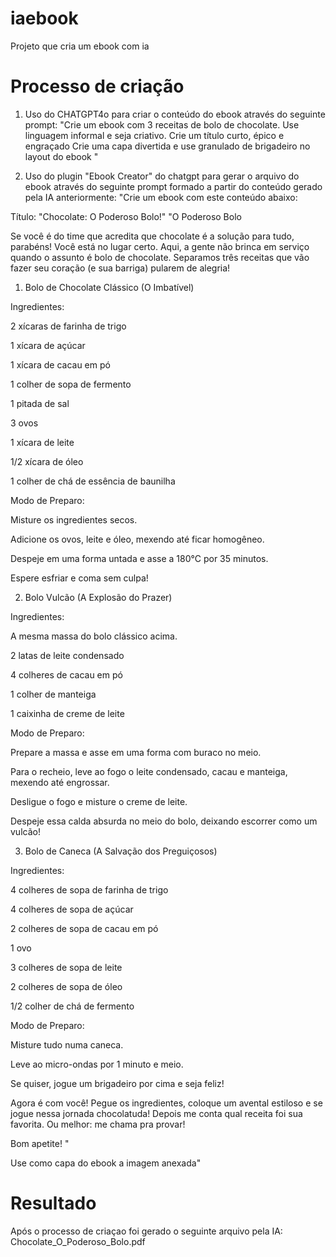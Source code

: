 # iaebook
Projeto que cria um ebook com ia

# Processo de criação

1. Uso do CHATGPT4o para criar o conteúdo do ebook através do seguinte prompt:
"Crie um ebook com 3 receitas de bolo de chocolate.
Use linguagem informal e seja criativo.
Crie um título curto, épico e engraçado
Crie uma capa divertida e use granulado de brigadeiro no layout do ebook "

2. Uso do plugin "Ebook Creator" do chatgpt para gerar o arquivo do ebook através do seguinte prompt formado a partir do conteúdo gerado pela IA anteriormente:
"Crie um ebook com este conteúdo abaixo:

Título: "Chocolate: O Poderoso Bolo!"
"O Poderoso Bolo

Se você é do time que acredita que chocolate é a solução para tudo, parabéns! Você está no lugar certo. Aqui, a gente não brinca em serviço quando o assunto é bolo de chocolate. Separamos três receitas que vão fazer seu coração (e sua barriga) pularem de alegria!

1. Bolo de Chocolate Clássico (O Imbatível)

Ingredientes:

2 xícaras de farinha de trigo

1 xícara de açúcar

1 xícara de cacau em pó

1 colher de sopa de fermento

1 pitada de sal

3 ovos

1 xícara de leite

1/2 xícara de óleo

1 colher de chá de essência de baunilha

Modo de Preparo:

Misture os ingredientes secos.

Adicione os ovos, leite e óleo, mexendo até ficar homogêneo.

Despeje em uma forma untada e asse a 180°C por 35 minutos.

Espere esfriar e coma sem culpa!

2. Bolo Vulcão (A Explosão do Prazer)

Ingredientes:

A mesma massa do bolo clássico acima.

2 latas de leite condensado

4 colheres de cacau em pó

1 colher de manteiga

1 caixinha de creme de leite

Modo de Preparo:

Prepare a massa e asse em uma forma com buraco no meio.

Para o recheio, leve ao fogo o leite condensado, cacau e manteiga, mexendo até engrossar.

Desligue o fogo e misture o creme de leite.

Despeje essa calda absurda no meio do bolo, deixando escorrer como um vulcão!

3. Bolo de Caneca (A Salvação dos Preguiçosos)

Ingredientes:

4 colheres de sopa de farinha de trigo

4 colheres de sopa de açúcar

2 colheres de sopa de cacau em pó

1 ovo

3 colheres de sopa de leite

2 colheres de sopa de óleo

1/2 colher de chá de fermento

Modo de Preparo:

Misture tudo numa caneca.

Leve ao micro-ondas por 1 minuto e meio.

Se quiser, jogue um brigadeiro por cima e seja feliz!

Agora é com você! Pegue os ingredientes, coloque um avental estiloso e se jogue nessa jornada chocolatuda! Depois me conta qual receita foi sua favorita. Ou melhor: me chama pra provar! 

Bom apetite! "

Use como capa do ebook a imagem anexada"

# Resultado
Após o processo de criaçao foi gerado o seguinte arquivo pela IA:
Chocolate_O_Poderoso_Bolo.pdf


